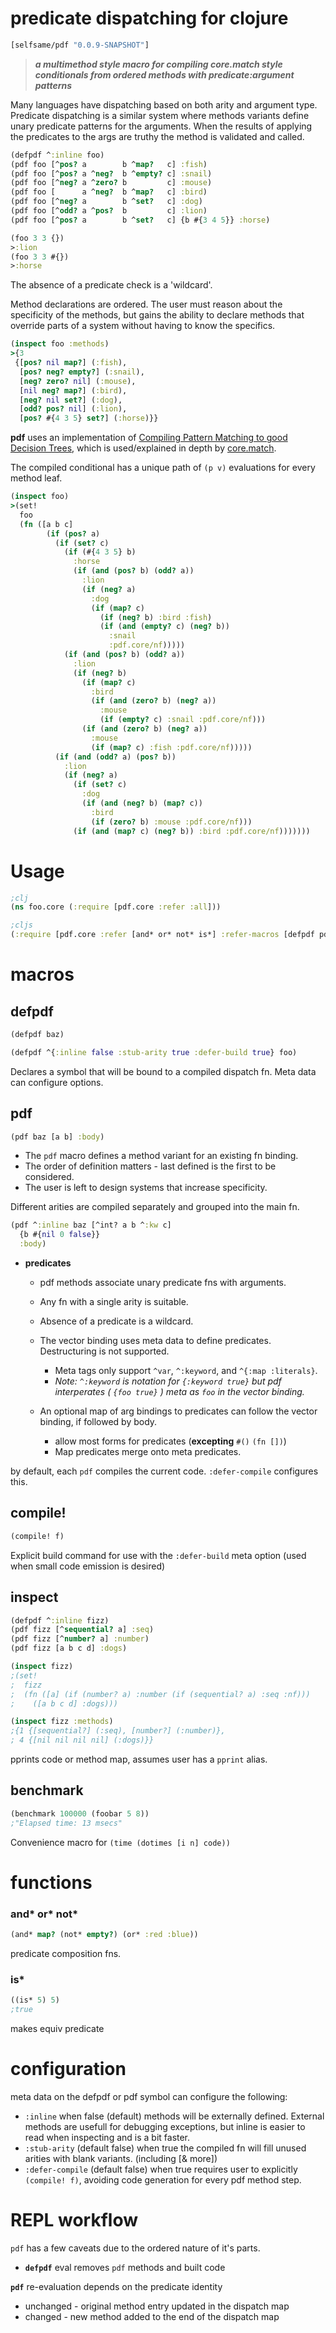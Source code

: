 # predicate dispatching for clojure

```clj
[selfsame/pdf "0.0.9-SNAPSHOT"]
```

> _***a multimethod style macro for compiling core.match style conditionals from ordered methods with predicate:argument patterns***_

Many languages have dispatching based on both arity and argument type.  Predicate dispatching is a similar system where methods variants define unary predicate patterns for the arguments.  When the results of applying the predicates to the args are truthy the method is validated and called.

```clj
(defpdf ^:inline foo)
(pdf foo [^pos? a        b ^map?   c] :fish)
(pdf foo [^pos? a ^neg?  b ^empty? c] :snail)
(pdf foo [^neg? a ^zero? b         c] :mouse)
(pdf foo [      a ^neg?  b ^map?   c] :bird)
(pdf foo [^neg? a        b ^set?   c] :dog)
(pdf foo [^odd? a ^pos?  b         c] :lion)
(pdf foo [^pos? a        b ^set?   c] {b #{3 4 5}} :horse)

(foo 3 3 {})
>:lion
(foo 3 3 #{})
>:horse
```

The absence of a predicate check is a 'wildcard'.

Method declarations are ordered. The user must reason about the specificity of the methods, but gains the ability to declare methods that override parts of a system without having to know the specifics.  

```clj
(inspect foo :methods)
>{3
 {[pos? nil map?] (:fish),
  [pos? neg? empty?] (:snail),
  [neg? zero? nil] (:mouse),
  [nil neg? map?] (:bird),
  [neg? nil set?] (:dog),
  [odd? pos? nil] (:lion), 
  [pos? #{4 3 5} set?] (:horse)}}
```


**pdf** uses an implementation of [Compiling Pattern Matching to good Decision Trees](http://www.cs.tufts.edu/~nr/cs257/archive/luc-maranget/jun08.pdf), which is used/explained in depth by [core.match](https://github.com/clojure/core.match/wiki/Understanding-the-algorithm).  

The compiled conditional has a unique path of ```(p v)``` evaluations for every method leaf.

```clj
(inspect foo)
>(set!
  foo
  (fn ([a b c]
        (if (pos? a)
          (if (set? c)
            (if (#{4 3 5} b)
              :horse
              (if (and (pos? b) (odd? a))
                :lion
                (if (neg? a)
                  :dog
                  (if (map? c)
                    (if (neg? b) :bird :fish)
                    (if (and (empty? c) (neg? b))
                      :snail
                      :pdf.core/nf)))))
            (if (and (pos? b) (odd? a))
              :lion
              (if (neg? b)
                (if (map? c)
                  :bird
                  (if (and (zero? b) (neg? a))
                    :mouse
                    (if (empty? c) :snail :pdf.core/nf)))
                (if (and (zero? b) (neg? a))
                  :mouse
                  (if (map? c) :fish :pdf.core/nf)))))
          (if (and (odd? a) (pos? b))
            :lion
            (if (neg? a)
              (if (set? c)
                :dog
                (if (and (neg? b) (map? c))
                  :bird
                  (if (zero? b) :mouse :pdf.core/nf)))
              (if (and (map? c) (neg? b)) :bird :pdf.core/nf)))))))
```


# Usage
```clj
;clj
(ns foo.core (:require [pdf.core :refer :all]))

;cljs
(:require [pdf.core :refer [and* or* not* is*] :refer-macros [defpdf pdf compile! inspect benchmark]])
```


# macros

## defpdf 
```clj
(defpdf baz)

(defpdf ^{:inline false :stub-arity true :defer-build true} foo)
```

Declares a symbol that will be bound to a compiled dispatch fn.  Meta data can configure options.

## pdf
```clj
(pdf baz [a b] :body)
```

* The ```pdf``` macro defines a method variant for an existing fn binding.  
* The order of definition matters - last defined is the first to be considered.  
* The user is left to design systems that increase specificity.

Different arities are compiled separately and grouped into the main fn. 

```clj
(pdf ^:inline baz [^int? a b ^:kw c]
  {b #{nil 0 false}}
  :body)
```
* **predicates**
  * pdf methods associate unary predicate fns with arguments. 
  * Any fn with a single arity is suitable. 
  * Absence of a predicate is a wildcard.
  * The vector binding uses meta data to define predicates.  Destructuring is not supported. 
    * Meta tags only support ```^var```, ```^:keyword```, and ```^{:map :literals}```.
    * _Note: ```^:keyword``` is notation for ```{:keyword true}``` but pdf interperates ( ```{foo true}``` ) meta as ```foo``` in the vector binding._

  * An optional map of arg bindings to predicates can follow the vector binding, if followed by body. 
    * allow most forms for predicates (**excepting** `#()` `(fn [])`)
    * Map predicates merge onto meta predicates.

by default, each `pdf` compiles the current code. `:defer-compile` configures this.

## compile!
```clj
(compile! f)
```
Explicit build command for use with the `:defer-build` meta option (used when small code emission is desired)

## inspect
```clj
(defpdf ^:inline fizz)
(pdf fizz [^sequential? a] :seq)
(pdf fizz [^number? a] :number)
(pdf fizz [a b c d] :dogs)

(inspect fizz)
;(set!
;  fizz
;  (fn ([a] (if (number? a) :number (if (sequential? a) :seq :nf)))
;    ([a b c d] :dogs)))

(inspect fizz :methods)
;{1 {[sequential?] (:seq), [number?] (:number)},
; 4 {[nil nil nil nil] (:dogs)}}

```
pprints code or method map, assumes user has a `pprint` alias.

## benchmark

```clj
(benchmark 100000 (foobar 5 8))
;"Elapsed time: 13 msecs"
```
Convenience macro for `(time (dotimes [i n] code))` 

# functions

### and* or* not*
```clj
(and* map? (not* empty?) (or* :red :blue))
```
predicate composition fns.

### is*
```clj
((is* 5) 5)
;true
```
makes equiv predicate

# configuration

meta data on the defpdf or pdf symbol can configure the following:

* `:inline` when false (default) methods will be externally defined.  External methods are usefull for debugging exceptions, but inline is easier to read when inspecting and is a bit faster.
* `:stub-arity` (default false) when true the compiled fn will fill unused arities with blank variants. (including [& more])
* `:defer-compile` (default false) when true requires user to explicitly `(compile! f)`, avoiding code generation for every pdf method step.


# REPL workflow 

`pdf` has a few caveats due to the ordered nature of it's parts. 

* **`defpdf`** eval removes `pdf` methods and built code

**`pdf`** re-evaluation depends on the predicate identity
  * unchanged - original method entry updated in the dispatch map
  * changed - new method added to the end of the dispatch map
